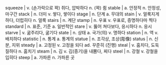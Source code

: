 squeeze	| v. (손가락으로 꽉) 쥐다, 압박하다 n. (꽉) 쥠
stable	| a. 안정적 n. 안정성, 마구간
stack	| n. 더미 v. 쌓다, 쌓이다
stage	| n. 단계 a. 무대의
stain	| v. 얼룩지게 하다, 더럽히다 n. 얼룩
stairs	| n. 계단
stamp	| n. 우표 v. 우표로, 증명하다마 찍다
standard	| n. 표준, 기준 a. 일반적인
stare	| v. 뚫어 쳐다보다, 응시하다 n. 응시
starve	| v. 굶주리다, 굶기다
state	| n. 상태 a. 국가(의) v. 명하다
station	| n. 역 v. 배치하다
statistic	| n. 통계 a. 통계의
statue	| n. 조각상, 조상(彫像)
status	| n. 신분, 지위
steady	| a. 고정된 v. 고정을 되다 ad. 꾸준히 (진행)
steal	| v. 훔치다, 도둑질하다 n. 훔치기
steam	| n. 김 v. 김(증기)을 내뿜다, 찌다
steel	| n. 강철 v. 강철을 입히다
steep	| a. 가파른 n. 가파른 곳
